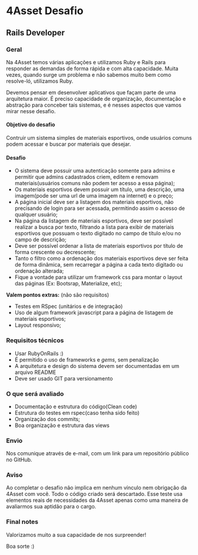 # 4Asset Desafio
## Rails Developer

### Geral

Na 4Asset temos várias aplicações e utilizamos Ruby e Rails para 
responder as demandas de forma rápida e com alta capacidade. Muita vezes,
quando surge um problema e não sabemos muito bem como resolve-ló, utilizamos Ruby. 

Devemos pensar em desenvolver aplicativos que façam parte de uma arquitetura maior. É preciso
capacidade de organização, documentação e abstração para conceber tais
sistemas, e é nesses aspectos que vamos mirar nesse desafio.

#### Objetivo do desafio

Contruir um sistema simples de materiais esportivos, onde usuários comuns podem acessar e buscar por materiais que desejar.

#### Desafio

* O sistema deve possuir uma autenticação somente para admins e permitir que admins cadastrados criem, editem e removam materiais(usuários comuns não podem ter acesso a essa página);
* Os materiais esportivos devem possuir um título, uma descrição, uma imagem(pode ser uma url de uma imagem na internet) e o preço;
* A página inicial deve ser a listagem dos materiais esportivos, não precisando de login para ser acessada, permitindo assim o acesso de qualquer usuário;
* Na página da listagem de materiais esportivos, deve ser possível realizar a busca por texto, filtrando a lista para exibir de materiais esportivos que possuam o texto digitado no campo de título e/ou no campo de descrição;
* Deve ser possível ordenar a lista de materiais esportivos por título de forma crescente ou decrescente;
* Tanto o filtro como a ordenação dos materiais esportivos deve ser feita de forma dinâmica, sem recarregar a página a cada texto digitado ou ordenação alterada;
* Fique a vontade para utilizar um framework css para montar o layout das páginas (Ex: Bootsrap, Materialize, etc);

**Valem pontos extras:** (não são requisitos)

* Testes em RSpec (unitários e de integração)
* Uso de algum framework javascript para a página de listagem de materiais esportivos;
* Layout responsivo;

### Requisitos técnicos

* Usar RubyOnRails :)
* É permitido o uso de frameworks e _gems_, sem penalização
* A arquitetura e design do sistema devem ser documentadas em um arquivo README
* Deve ser usado GIT para versionamento

### O que será avaliado

* Documentação e estrutura do código(Clean code)
* Estrutura do testes em rspec(caso tenha sido feito)
* Organização dos commits;
* Boa organização e estrutura das views

### Envio

Nos comunique através de e-mail, com um link para um repositório público no GitHub.

### Aviso

Ao completar o desafio não implica em nenhum vínculo nem obrigação da 4Asset com você. Todo o código criado será descartado. 
Esse teste usa elementos reais de necessidades da 4Asset apenas como uma maneira de avaliarmos sua aptidão para o cargo.

### Final notes

Valorizamos muito a sua capacidade de nos surpreender!

Boa sorte :)
